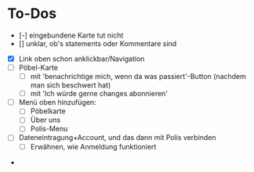 # To-Dos

- [-] eingebundene Karte tut nicht
- [] unklar, ob's statements oder Kommentare sind
- [x] Link oben schon anklickbar/Navigation
- [ ] Pöbel-Karte
  - [ ] mit 'benachrichtige mich, wenn da was passiert'-Button (nachdem man sich beschwert hat)
  - [ ] mit 'Ich würde gerne changes abonnieren'
- [ ] Menü oben hinzufügen: 
  - [ ] Pöbelkarte
  - [ ] Über uns
  - [ ] Polis-Menu

- [ ] Dateneintragung+Account, und das dann mit Polis verbinden
  - [ ] Erwähnen, wie Anmeldung funktioniert
- 
